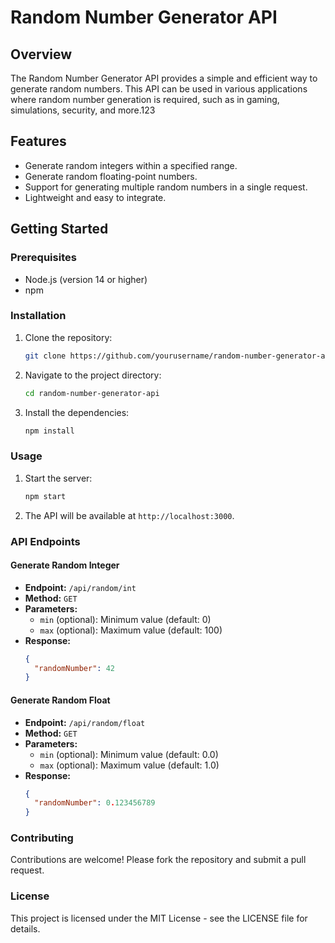 # Random Number Generator API

## Overview
The Random Number Generator API provides a simple and efficient way to generate random numbers. This API can be used in various applications where random number generation is required, such as in gaming, simulations, security, and more.123

## Features
- Generate random integers within a specified range.
- Generate random floating-point numbers.
- Support for generating multiple random numbers in a single request.
- Lightweight and easy to integrate.

## Getting Started

### Prerequisites
- Node.js (version 14 or higher)
- npm

### Installation
1. Clone the repository:
    ```sh
    git clone https://github.com/yourusername/random-number-generator-api.git
    ```
2. Navigate to the project directory:
    ```sh
    cd random-number-generator-api
    ```
3. Install the dependencies:
    ```sh
    npm install
    ```

### Usage
1. Start the server:
    ```sh
    npm start
    ```
2. The API will be available at `http://localhost:3000`.

### API Endpoints

#### Generate Random Integer
- **Endpoint:** `/api/random/int`
- **Method:** `GET`
- **Parameters:**
  - `min` (optional): Minimum value (default: 0)
  - `max` (optional): Maximum value (default: 100)
- **Response:**
    ```json
    {
      "randomNumber": 42
    }
    ```

#### Generate Random Float
- **Endpoint:** `/api/random/float`
- **Method:** `GET`
- **Parameters:**
  - `min` (optional): Minimum value (default: 0.0)
  - `max` (optional): Maximum value (default: 1.0)
- **Response:**
    ```json
    {
      "randomNumber": 0.123456789
    }
    ```

### Contributing
Contributions are welcome! Please fork the repository and submit a pull request.

### License
This project is licensed under the MIT License - see the LICENSE file for details.

